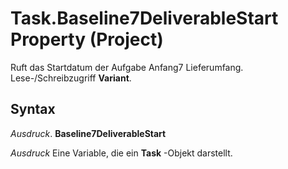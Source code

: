 
# Task.Baseline7DeliverableStart Property (Project)

Ruft das Startdatum der Aufgabe Anfang7 Lieferumfang. Lese-/Schreibzugriff  **Variant**.


## Syntax

 _Ausdruck_. **Baseline7DeliverableStart**

 _Ausdruck_ Eine Variable, die ein **Task** -Objekt darstellt.

